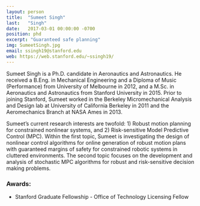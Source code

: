 ```yaml
---
layout: person
title:  "Sumeet Singh"
last:   "Singh"
date:   2017-03-01 00:00:00 -0700
position: phd
excerpt: "Guaranteed safe planning"
img: SumeetSingh.jpg
email: ssingh19@stanford.edu
web: https://web.stanford.edu/~ssingh19/
---
```


Sumeet Singh is a Ph.D. candidate in Aeronautics and Astronautics. He received a B.Eng. in Mechanical Engineering and a Diploma of Music (Performance) from University of Melbourne in 2012, and a M.Sc. in Aeronautics and Astronautics from Stanford University in 2015. Prior to joining Stanford, Sumeet worked in the Berkeley Micromechanical Analysis and Design lab at University of California Berkeley in 2011 and the Aeromechanics Branch at NASA Ames in 2013.

Sumeet’s current research interests are twofold: 1) Robust motion planning for constrained nonlinear systems, and 2) Risk-sensitive Model Predictive Control (MPC). Within the first topic, Sumeet is investigating the design of nonlinear control algorithms for online generation of robust motion plans with guaranteed margins of safety for constrained robotic systems in cluttered environments. The second topic focuses on the development and analysis of stochastic MPC algorithms for robust and risk-sensitive decision making problems.

### Awards:
- Stanford Graduate Fellowship - Office of Technology Licensing Fellow